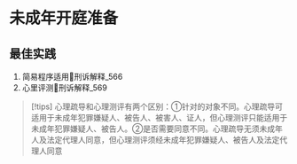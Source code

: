 # 未成年开庭准备

## 最佳实践
1. 简易程序适用🚪刑诉解释_566
2. 心里评测🚪刑诉解释_569


> [!tips]
> 心理疏导和心理测评有两个区别：①针对的对象不同。心理疏导可适用于未成年犯罪嫌疑人、被告人、被害人、证人，但心理测评只能适用于未成年犯罪嫌疑人、被告人。②是否需要同意不同。心理疏导无须未成年人及法定代理人同意，但心理测评须经未成年犯罪嫌疑人、被告人及法定代理人同意